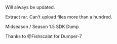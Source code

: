 Will always be updated.

Extract rar. Can't upload files more than a hundred.

Midseason / Season 1.5 SDK Dump

Thanks to @Fishscalat for Dumper-7



